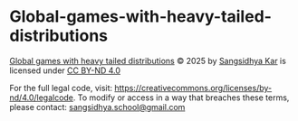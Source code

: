 # Global-games-with-heavy-tailed-distributions
<a href="https://github.com/Sangsidhya/Global-games-with-heavy-tailed-distributions">Global games with heavy tailed distributions</a> © 2025 by <a href="https://orcid.org/my-orcid?orcid=0009-0008-5874-0403">Sangsidhya Kar</a> is licensed under <a href="https://creativecommons.org/licenses/by-nd/4.0/">CC BY-ND 4.0</a><img src="https://mirrors.creativecommons.org/presskit/icons/cc.svg" alt="" style="max-width: 1em;max-height:1em;margin-left: .2em;"><img src="https://mirrors.creativecommons.org/presskit/icons/by.svg" alt="" style="max-width: 1em;max-height:1em;margin-left: .2em;"><img src="https://mirrors.creativecommons.org/presskit/icons/nd.svg" alt="" style="max-width: 1em;max-height:1em;margin-left: .2em;">

For the full legal code, visit: https://creativecommons.org/licenses/by-nd/4.0/legalcode. 
To modify or access in a way that breaches these terms, please contact: sangsidhya.school@gmail.com
